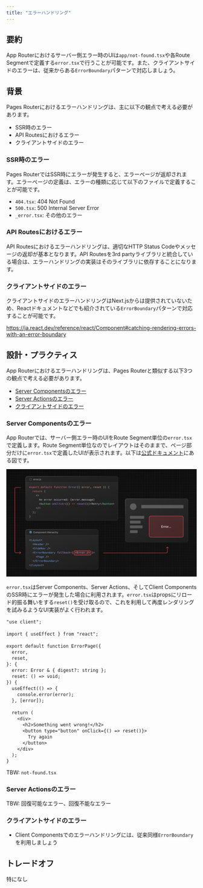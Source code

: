 ```yaml
---
title: "エラーハンドリング"
---
```


## 要約

App Routerにおけるサーバー側エラー時のUIは`app/not-found.tsx`や各Route Segmentで定義する`error.tsx`で行うことが可能です。また、クライアントサイドのエラーは、従来からある`ErrorBoundary`パターンで対応しましょう。

## 背景

Pages Routerにおけるエラーハンドリングは、主に以下の観点で考える必要があります。

- SSR時のエラー
- API Routesにおけるエラー
- クライアントサイドのエラー

### SSR時のエラー

Pages RouterではSSR時にエラーが発生すると、エラーページが返却されます。エラーページの定義は、エラーの種類に応じて以下のファイルで定義することが可能です。

- `404.tsx`: 404 Not Found
- `500.tsx`: 500 Internal Server Error
- `_error.tsx`: その他のエラー

### API Routesにおけるエラー

API Routesにおけるエラーハンドリングは、適切なHTTP Status Codeやメッセージの返却が基本となります。API Routesを3rd partyライブラリと統合している場合は、エラーハンドリングの実装はそのライブラリに依存することになります。

### クライアントサイドのエラー

クライアントサイドのエラーハンドリングはNext.jsからは提供されていないため、Reactドキュメントなどでも紹介されている`ErrorBoundary`パターンで対応することが可能です。

https://ja.react.dev/reference/react/Component#catching-rendering-errors-with-an-error-boundary

## 設計・プラクティス

App Routerにおけるエラーハンドリングは、Pages Routerと類似する以下3つの観点で考える必要があります。

- [Server Componentsのエラー](#server-componentsのエラー)
- [Server Actionsのエラー](#server-actionsのエラー)
- [クライアントサイドのエラー](#クライアントサイドのエラー)

### Server Componentsのエラー

App Routerでは、サーバー側エラー時のUIをRoute Segment単位の`error.tsx`で定義します。Route Segment単位なのでレイアウトはそのままで、ページ部分だけに`error.tsx`で定義したUIが表示されます。以下は[公式ドキュメント](https://nextjs.org/docs/app/api-reference/file-conventions/error#how-errorjs-works)にある図です。

![エラー時のUIイメージ](/images/nextjs-basic-principle/error-ui.png)

`error.tsx`はServer Components、Server Actions、そしてClient ComponentsのSSR時にエラーが発生した場合に利用されます。`error.tsx`はpropsにリロード的振る舞いをする`reset()`を受け取るので、これを利用して再度レンダリングを試みるようなUI実装がよく行われます。

```tsx
"use client";

import { useEffect } from "react";

export default function ErrorPage({
  error,
  reset,
}: {
  error: Error & { digest?: string };
  reset: () => void;
}) {
  useEffect(() => {
    console.error(error);
  }, [error]);

  return (
    <div>
      <h2>Something went wrong!</h2>
      <button type="button" onClick={() => reset()}>
        Try again
      </button>
    </div>
  );
}
```

TBW: `not-found.tsx`

### Server Actionsのエラー

TBW: 回復可能なエラー、回復不能なエラー

### クライアントサイドのエラー

- Client Componentsでのエラーハンドリングには、従来同様`ErrorBoundary`を利用しましょう

## トレードオフ

特になし
